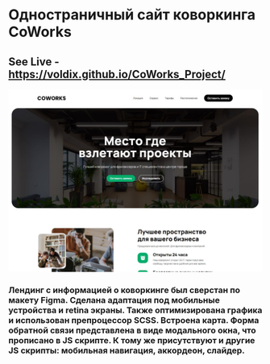 # Одностраничный сайт коворкинга CoWorks
## See Live - https://voldix.github.io/CoWorks_Project/
![App Screenshot](/img/project_img.JPG)
### Лендинг с информацией о коворкинге был сверстан по макету Figma. Сделана адаптация под мобильные устройства и retina экраны. Также оптимизирована графика и использован препроцессор SCSS. Встроена карта. Форма обратной связи представлена в виде модального окна, что прописано в JS скрипте. К тому же присутствуют и другие JS скрипты: мобильная навигация, аккордеон, слайдер.

